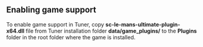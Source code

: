 ## Enabling game support
To enable game support in Tuner, copy **sc-le-mans-ultimate-plugin-x64.dll** file from Tuner installation folder **data/game_plugins/** to the **Plugins** folder in the root folder where the game is installed.